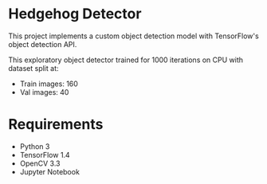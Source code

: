 # Hedgehog Detector

This project implements a custom object detection model with TensorFlow's object detection API.


This exploratory object detector trained for 1000 iterations on CPU with dataset split at:

- Train images: 160
- Val images: 40

# Requirements

- Python 3
- TensorFlow 1.4
- OpenCV 3.3
- Jupyter Notebook
